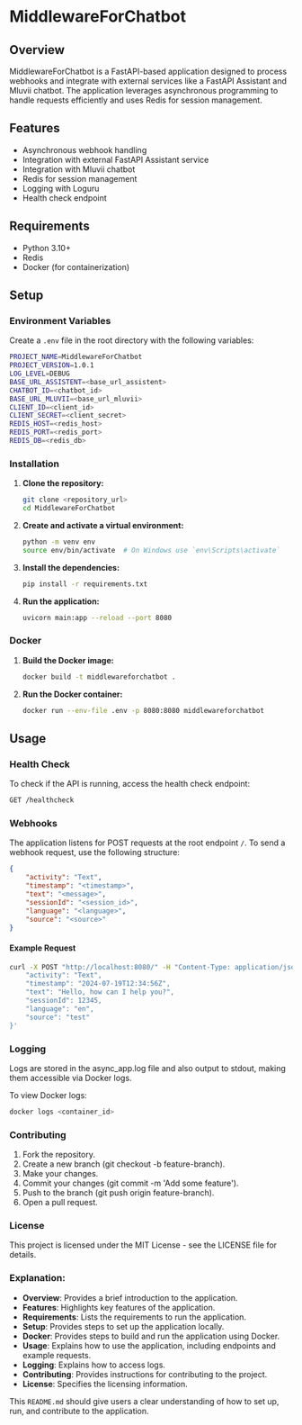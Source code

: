 # MiddlewareForChatbot

## Overview
MiddlewareForChatbot is a FastAPI-based application designed to process webhooks and integrate with external services like a FastAPI Assistant and Mluvii chatbot. The application leverages asynchronous programming to handle requests efficiently and uses Redis for session management.

## Features
- Asynchronous webhook handling
- Integration with external FastAPI Assistant service
- Integration with Mluvii chatbot
- Redis for session management
- Logging with Loguru
- Health check endpoint

## Requirements
- Python 3.10+
- Redis
- Docker (for containerization)

## Setup

### Environment Variables
Create a `.env` file in the root directory with the following variables:

```sh
PROJECT_NAME=MiddlewareForChatbot
PROJECT_VERSION=1.0.1
LOG_LEVEL=DEBUG
BASE_URL_ASSISTENT=<base_url_assistent>
CHATBOT_ID=<chatbot_id>
BASE_URL_MLUVII=<base_url_mluvii>
CLIENT_ID=<client_id>
CLIENT_SECRET=<client_secret>
REDIS_HOST=<redis_host>
REDIS_PORT=<redis_port>
REDIS_DB=<redis_db>
```

### Installation

1. **Clone the repository:**
    ```sh
    git clone <repository_url>
    cd MiddlewareForChatbot
    ```

2. **Create and activate a virtual environment:**
    ```sh
    python -m venv env
    source env/bin/activate  # On Windows use `env\Scripts\activate`
    ```

3. **Install the dependencies:**
    ```sh
    pip install -r requirements.txt
    ```

4. **Run the application:**
    ```sh
    uvicorn main:app --reload --port 8080
    ```

### Docker

1. **Build the Docker image:**
    ```sh
    docker build -t middlewareforchatbot .
    ```

2. **Run the Docker container:**
    ```sh
    docker run --env-file .env -p 8080:8080 middlewareforchatbot
    ```

## Usage

### Health Check
To check if the API is running, access the health check endpoint:

```sh
GET /healthcheck
```


### Webhooks
The application listens for POST requests at the root endpoint `/`. To send a webhook request, use the following structure:
```json
{
    "activity": "Text",
    "timestamp": "<timestamp>",
    "text": "<message>",
    "sessionId": "<session_id>",
    "language": "<language>",
    "source": "<source>"
}
```

#### Example Request

```sh
curl -X POST "http://localhost:8080/" -H "Content-Type: application/json" -d '{
    "activity": "Text",
    "timestamp": "2024-07-19T12:34:56Z",
    "text": "Hello, how can I help you?",
    "sessionId": 12345,
    "language": "en",
    "source": "test"
}'
```

### Logging
Logs are stored in the async_app.log file and also output to stdout, making them accessible via Docker logs.

To view Docker logs:
```sh
docker logs <container_id>
```

### Contributing
1. Fork the repository.
2. Create a new branch (git checkout -b feature-branch).
3. Make your changes.
4. Commit your changes (git commit -m 'Add some feature').
5. Push to the branch (git push origin feature-branch).
6. Open a pull request.

### License

This project is licensed under the MIT License - see the LICENSE file for details.


### Explanation:
- **Overview**: Provides a brief introduction to the application.
- **Features**: Highlights key features of the application.
- **Requirements**: Lists the requirements to run the application.
- **Setup**: Provides steps to set up the application locally.
- **Docker**: Provides steps to build and run the application using Docker.
- **Usage**: Explains how to use the application, including endpoints and example requests.
- **Logging**: Explains how to access logs.
- **Contributing**: Provides instructions for contributing to the project.
- **License**: Specifies the licensing information. 

This `README.md` should give users a clear understanding of how to set up, run, and contribute to the application.
